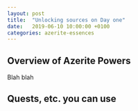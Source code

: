 ```yaml
---
layout: post
title:  "Unlocking sources on Day one"
date:   2019-06-10 10:00:00 +0100
categories: azerite-essences
---
```


<script>var whTooltips = {colorLinks: true, iconizeLinks: true, renameLinks: true};</script>
<script src="https://wow.zamimg.com/widgets/power.js"></script>

## Overview of Azerite Powers

Blah blah

## Quests, etc. you can use
